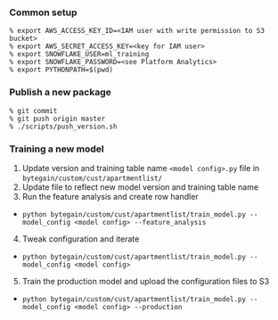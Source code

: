 ### Common setup

```
% export AWS_ACCESS_KEY_ID=<IAM user with write permission to S3 bucket>
% export AWS_SECRET_ACCESS_KEY=<key for IAM user>
% export SNOWFLAKE_USER=ml_training
% export SNOWFLAKE_PASSWORD=<see Platform Analytics>
% export PYTHONPATH=$(pwd)
```

### Publish a new package

```
% git commit
% git push origin master
% ./scripts/push_version.sh
```

### Training a new model

1. Update version and training table name `<model config>.py` file in `bytegain/custom/cust/apartmentlist/`
2. Update file to reflect new model version and training table name
3. Run the feature analysis and create row handler
  * `python bytegain/custom/cust/apartmentlist/train_model.py --model_config <model config> --feature_analysis`
4. Tweak configuration and iterate
  * `python bytegain/custom/cust/apartmentlist/train_model.py --model_config <model config>`
5. Train the production model and upload the configuration files to S3
  * `python bytegain/custom/cust/apartmentlist/train_model.py --model_config <model config> --production`
